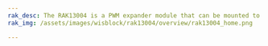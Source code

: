 ```yaml
---
rak_desc: The RAK13004 is a PWM expander module that can be mounted to the IO slot of WisBlock Base board. It can be controlled 16-channel LED, and the module uses PCA9685 from NXP, I2C interface.
rak_img: /assets/images/wisblock/rak13004/overview/rak13004_home.png

---
```


<rk-redirect to="/Product-Categories/WisBlock/RAK13004/Overview/" />